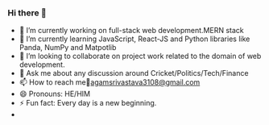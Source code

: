### Hi there 👋




- 🔭 I’m currently working on full-stack web development.MERN stack
- 🌱 I’m currently learning JavaScript, React-JS and Python libraries like Panda, NumPy and Matpotlib
- 👯 I’m looking to collaborate on project work related to the domain of web development.
- 💬 Ask me about any discussion around Cricket/Politics/Tech/Finance
- 📫 How to reach me📧agamsrivastava3108@gmail.com 
- 😄 Pronouns: HE/HIM
- ⚡ Fun fact: Every day is a new beginning.
- 

